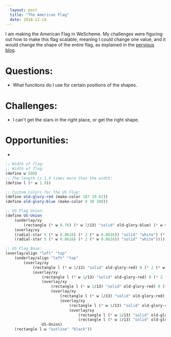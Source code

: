 ```yaml
---
  layout: post
  title: "The American Flag"
  date: 2018-12-14
---
```


I am making the American Flag in WeScheme.
My challenges were figuring out how to make this flag scalable, meaning I could change one value, and it would change the shape of the entire flag, as explained in the [pervious blog](/blog/2018/12/07/weekly-blog-reflection-12).

# Questions:
 - What funcitons do I use for certain positions of the shapes.
 
# Challenges:
 - I can't get the stars in the right place, or get the right shape.
 
# Opportunities:
 - 


```scheme
;; Width of flag:
;; Width of flag:
(define w 500)
;; The length is 1.9 times more than the width:
(define l (* w 1.9))

;; Custom Colors for the US Flag:
(define old-glory-red (make-color 187 19 62))
(define old-glory-blue (make-color 0 38 100))

;; US Flag Union:
(define US-Union
	(underlay/xy
		(rectangle (* w 0.76) (* w 7/13) "solid" old-glory-blue) (* w 0.063) (* w 0.054)
	(overlay/xy
	(radial-star 5 (* w 0.0616) (* 2 (* w 0.0616)) "solid" "white") (* 1.63 (* w 0.063)) 0
	(radial-star 5 (* w 0.0616) (* 2 (* w 0.0616)) "solid" "white"))))

;; US Flag Base:
(overlay/align "left" "top"
	(underlay/align "left" "top"
		(overlay/xy
			(rectangle l (* w 1/13) "solid" old-glory-red) 0 (* 2 (* w 1/13))
			(overlay/xy
				(rectangle l (* w 1/13) "solid" old-glory-red) 0 (* 2 (* w 1/13))
				(overlay/xy
					(rectangle l (* w 1/13) "solid" old-glory-red) 0 (* 2 (* w 1/13))
					(overlay/xy
						(rectangle l (* w 1/13) "solid" old-glory-red) 0 (* 2 (* w 1/13))
						(overlay/xy
							(rectangle l (* w 1/13) "solid" old-glory-red) 0 (* 2 (* w 1/13))
							(overlay/xy
								(rectangle l (* w 1/13) "solid" old-glory-red) 0 (* 2 (* w 1/13))
								(rectangle l (* w 1/13) "solid" old-glory-red)))))))
				US-Union)
	(rectangle l w "outline" "black"))

```
                                        
